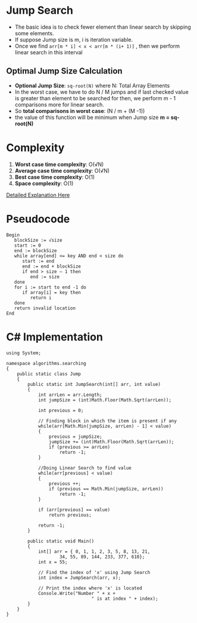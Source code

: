 # Jump Search
* The basic idea is to check fewer element than linear search by skipping some elements. 
* If suppose Jump size is m, i is iteration variable. 
* Once we find `arr[m * i] < x < arr[m * (i+ 1)]` , then we perform linear search in this interval

## Optimal Jump Size Calculation
* **Optional Jump Size**: `sq-root(N)` where N: Total Array Elements
* In the worst case, we have to do N / M jumps and if last checked value is greater than element to be searched for then, we perform m - 1 comparisons more for linear search. 
* So **total comparisons in worst case**:  (N / m + (M -1))
* the value of this function will be minimum when Jump size **m = sq-root(N)**

# Complexity
1. **Worst case time complexity**: O(√N)
2. **Average case time complexity**: O(√N)
3. **Best case time complexity**: O(1)
4. **Space complexity**: O(1)

[Detailed Explanation Here](https://iq.opengenus.org/jump-search-algorithm/)

# Pseudocode 
```
Begin
   blockSize := √size
   start := 0
   end := blockSize
   while array[end] <= key AND end < size do
      start := end
      end := end + blockSize
      if end > size – 1 then
         end := size
   done
   for i := start to end -1 do
      if array[i] = key then
         return i
   done
   return invalid location
End
```

# C# Implementation
```
using System;

namespace algorithms.searching
{
    public static class Jump
    {
        public static int JumpSearch(int[] arr, int value)
        {
            int arrLen = arr.Length;
            int jumpSize = (int)Math.Floor(Math.Sqrt(arrLen));

            int previous = 0;

            // Finding block in which the item is present if any
            while(arr[Math.Min(jumpSize, arrLen) - 1] < value)
            {
                previous = jumpSize;
                jumpSize += (int)Math.Floor(Math.Sqrt(arrLen));
                if (previous >= arrLen)
                    return -1;
            }
            
            //Doing Linear Search to find value
            while(arr[previous] < value)
            {
                previous ++;
                if (previous == Math.Min(jumpSize, arrLen))
                    return -1;
            }

            if (arr[previous] == value)
                return previous;

            return -1;
        }

        public static void Main()
        {
            int[] arr = { 0, 1, 1, 2, 3, 5, 8, 13, 21,
                    34, 55, 89, 144, 233, 377, 610};
            int x = 55;

            // Find the index of 'x' using Jump Search
            int index = JumpSearch(arr, x);

            // Print the index where 'x' is located
            Console.Write("Number " + x +
                                " is at index " + index);
        }
    }
}   
```